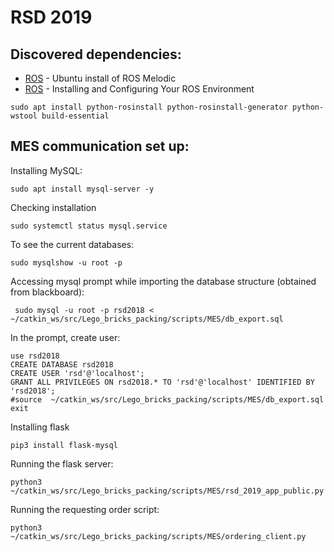 # RSD 2019
## Discovered dependencies:
* [ROS](http://wiki.ros.org/melodic/Installation/Ubuntu#Installation) - Ubuntu install of ROS Melodic
* [ROS](http://wiki.ros.org/ROS/Tutorials/InstallingandConfiguringROSEnvironment) - Installing and Configuring Your ROS Environment
    
```
sudo apt install python-rosinstall python-rosinstall-generator python-wstool build-essential
```
  
## MES communication set up:   
Installing MySQL:
```
sudo apt install mysql-server -y
```
Checking installation
```
sudo systemctl status mysql.service
```
To see the current databases:
```
sudo mysqlshow -u root -p 
```
Accessing mysql prompt while importing the database structure (obtained from blackboard):
```
 sudo mysql -u root -p rsd2018 < ~/catkin_ws/src/Lego_bricks_packing/scripts/MES/db_export.sql
```
In the prompt, create user:
```
use rsd2018
CREATE DATABASE rsd2018
CREATE USER 'rsd'@'localhost';
GRANT ALL PRIVILEGES ON rsd2018.* TO 'rsd'@'localhost' IDENTIFIED BY 'rsd2018';
#source  ~/catkin_ws/src/Lego_bricks_packing/scripts/MES/db_export.sql
exit
```
Installing flask
```
pip3 install flask-mysql

```
Running the flask server:
```
python3 ~/catkin_ws/src/Lego_bricks_packing/scripts/MES/rsd_2019_app_public.py 
```
Running the requesting order script:
```
python3 ~/catkin_ws/src/Lego_bricks_packing/scripts/MES/ordering_client.py 
```



